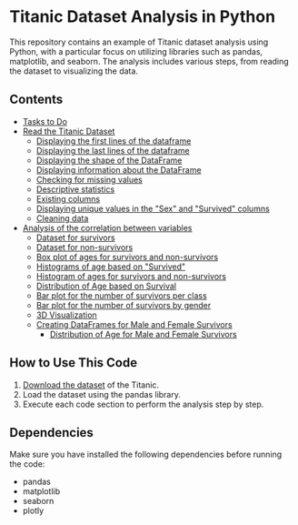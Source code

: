 # Titanic Dataset Analysis in Python

This repository contains an example of Titanic dataset analysis using Python, with a particular focus on utilizing libraries such as pandas, matplotlib, and seaborn. The analysis includes various steps, from reading the dataset to visualizing the data.

## Contents

- [Tasks to Do](#tasks-to-do)
- [Read the Titanic Dataset](#read-the-titanic-dataset)
  - [Displaying the first lines of the dataframe](#displaying-the-first-lines-of-the-dataframe)
  - [Displaying the last lines of the dataframe](#displaying-the-last-lines-of-the-dataframe)
  - [Displaying the shape of the DataFrame](#displaying-the-shape-of-the-dataframe)
  - [Displaying information about the DataFrame](#displaying-information-about-the-dataframe)
  - [Checking for missing values](#checking-for-missing-values)
  - [Descriptive statistics](#descriptive-statistics)
  - [Existing columns](#existing-columns)
  - [Displaying unique values in the "Sex" and "Survived" columns](#displaying-unique-values-in-the-sex-and-survived-columns)
  - [Cleaning data](#cleaning-data)
- [Analysis of the correlation between variables](#analysis-of-the-correlation-between-variables)
  - [Dataset for survivors](#dataset-for-survivors)
  - [Dataset for non-survivors](#dataset-for-non-survivors)
  - [Box plot of ages for survivors and non-survivors](#box-plot-of-ages-for-survivors-and-non-survivors)
  - [Histograms of age based on "Survived"](#histograms-of-age-based-on-survived)
  - [Histogram of ages for survivors and non-survivors](#histogram-of-ages-for-survivors-and-non-survivors)
  - [Distribution of Age based on Survival](#distribution-of-age-based-on-survival)
  - [Bar plot for the number of survivors per class](#bar-plot-for-the-number-of-survivors-per-class)
  - [Bar plot for the number of survivors by gender](#bar-plot-for-the-number-of-survivors-by-gender)
  - [3D Visualization](#3d-visualization)
  - [Creating DataFrames for Male and Female Survivors](#creating-dataframes-for-male-and-female-survivors)
    - [Distribution of Age for Male and Female Survivors](#distribution-of-age-for-male-and-female-survivors)

## How to Use This Code

1. [Download the dataset](https://web.stanford.edu/class/archive/cs/cs109/cs109.1166/problem12.html) of the Titanic.
2. Load the dataset using the pandas library.
3. Execute each code section to perform the analysis step by step.

## Dependencies

Make sure you have installed the following dependencies before running the code:
- pandas
- matplotlib
- seaborn
- plotly
